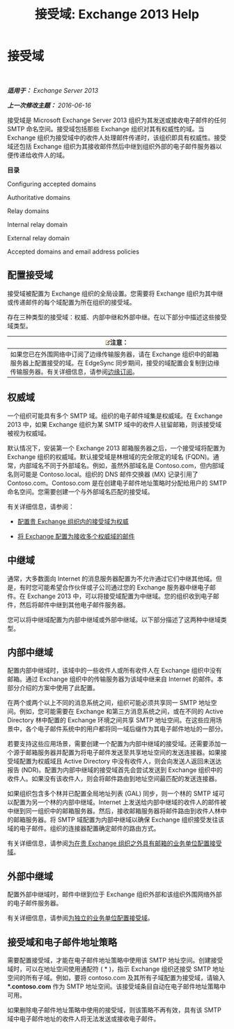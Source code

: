 ﻿---
title: '接受域: Exchange 2013 Help'
TOCTitle: 接受域
ms:assetid: c1839a5b-49f9-4c53-b247-f4e5d78efc45
ms:mtpsurl: https://technet.microsoft.com/zh-cn/library/Bb124423(v=EXCHG.150)
ms:contentKeyID: 50491604
ms.date: 05/21/2018
mtps_version: v=EXCHG.150
ms.translationtype: MT
---

# 接受域

 

_**适用于：** Exchange Server 2013_

_**上一次修改主题：** 2016-06-16_

接受域是 Microsoft Exchange Server 2013 组织为其发送或接收电子邮件的任何 SMTP 命名空间。接受域包括那些 Exchange 组织对其有权威性的域。当 Exchange 组织为接受域中的收件人处理邮件传递时，该组织即具有权威性。接受域还包括 Exchange 组织为其接收邮件然后中继到组织外部的电子邮件服务器以便传递给收件人的域。

**目录**

Configuring accepted domains

Authoritative domains

Relay domains

Internal relay domain

External relay domain

Accepted domains and email address policies

## 配置接受域

接受域被配置为 Exchange 组织的全局设置。您需要将 Exchange 组织为其中继或传递邮件的每个域配置为所在组织的接受域。

存在三种类型的接受域：权威、内部中继和外部中继。在以下部分中描述这些接受域类型。

<table>
<thead>
<tr class="header">
<th><img src="images/Bb124558.note(EXCHG.150).gif" title="注意" alt="注意" />注意：</th>
</tr>
</thead>
<tbody>
<tr class="odd">
<td>如果您已在外围网络中订阅了边缘传输服务器，请在 Exchange 组织中的邮箱服务器上配置接受的域。在 EdgeSync 同步期间，接受的域配置会复制到边缘传输服务器。有关详细信息，请参阅<a href="edge-subscriptions-exchange-2013-help.md">边缘订阅</a>。</td>
</tr>
</tbody>
</table>


## 权威域

一个组织可能具有多个 SMTP 域。组织的电子邮件域集是权威域。在 Exchange 2013 中，如果 Exchange 组织为某 SMTP 域中的收件人驻留邮箱，则该接受域被视为权威域。

默认情况下，安装第一个 Exchange 2013 邮箱服务器之后，一个接受域将配置为 Exchange 组织的权威域。默认接受域是林根域的完全限定的域名 (FQDN)。通常，内部域名不同于外部域名。例如，虽然外部域名是 Contoso.com，但内部域名则可能是 Contoso.local。组织的 DNS 邮件交换器 (MX) 记录引用了 Contoso.com。Contoso.com 是在创建电子邮件地址策略时分配给用户的 SMTP 命名空间。您需要创建一个与外部域名匹配的接受域。

有关详细信息，请参阅：

  - [配置贵 Exchange 组织内的接受域为权威](configure-an-accepted-domain-within-your-exchange-organization-as-authoritative-exchange-2013-help.md)

  - [将 Exchange 配置为接收多个权威域的邮件](configure-exchange-to-accept-mail-for-multiple-authoritative-domains-exchange-2013-help.md)

## 中继域

通常，大多数面向 Internet 的消息服务器配置为不允许通过它们中继其他域。但是，有时您可能希望合作伙伴或子公司通过您的 Exchange 服务器中继电子邮件。在 Exchange 2013 中，可以将接受域配置为中继域。您的组织收到电子邮件，然后将邮件中继到其他电子邮件服务器。

您可以将中继域配置为内部中继域或外部中继域。以下部分描述了这两种中继域类型。

## 内部中继域

配置内部中继域时，该域中的一些收件人或所有收件人在 Exchange 组织中没有邮箱。通过 Exchange 组织中的传输服务器为该域中继来自 Internet 的邮件。本部分介绍的方案中使用了此配置。

在两个或两个以上不同的消息系统之间，组织可能必须共享同一 SMTP 地址空间。例如，您可能需要在 Exchange 和第三方消息系统之间，或在不同的 Active Directory 林中配置的 Exchange 环境之间共享 SMTP 地址空间。在这些应用场景中，各个电子邮件系统中的用户都将同一域后缀作为其电子邮件地址的一部分。

若要支持这些应用场景，需要创建一个配置为内部中继域的接受域。还需要添加一个源于邮箱服务器并配置为将电子邮件发送至共享地址空间的发送连接器。如果接受域配置为权威域且 Active Directory 中没有收件人，则会向发送人返回未送达报告 (NDR)。配置为内部中继域的接受域首先会尝试发送到 Exchange 组织中的收件人。如果没有该收件人，则会将邮件路由到地址空间最匹配的发送连接器。

如果组织包含多个林并已配置全局地址列表 (GAL) 同步，则一个林的 SMTP 域可以配置为另一个林的内部中继域。Internet 上发送给内部中继域的收件人的邮件被中继到同一组织中的邮箱服务器。然后，接收邮箱服务器将邮件路由到收件人林中的邮箱服务器。将 SMTP 域配置为内部中继域以确保 Exchange 组织接受发往该域的电子邮件。组织的连接器配置确定邮件的路由方式。

有关详细信息，请参阅[为在贵 Exchange 组织之外具有邮箱的业务单位配置接受域](configure-an-accepted-domain-for-a-business-unit-with-mailboxes-outside-your-exchange-organization-exchange-2013-help.md)。

## 外部中继域

配置外部中继域时，邮件中继到位于 Exchange 组织外部和该组织外围网络外部的电子邮件服务器。

有关详细信息，请参阅[为独立的业务单位配置接受域](configure-an-accepted-domain-for-an-independent-business-unit-exchange-2013-help.md)。

## 接受域和电子邮件地址策略

需要配置接受域，才能在电子邮件地址策略中使用该 SMTP 地址空间。创建接受域时，可以在地址空间使用通配符 ( \* )，指示 Exchange 组织还接受 SMTP 地址空间的所有子域。例如，要将 contoso.com 及其所有子域配置为接受域，请输入 **\*.contoso.com** 作为 SMTP 地址空间。该接受域条目自动在电子邮件地址策略中可用。

如果删除电子邮件地址策略中使用的接受域，则该策略不再有效，具有该 SMTP 域中电子邮件地址的收件人将无法发送或接收电子邮件。


